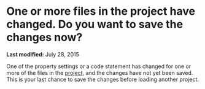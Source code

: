 
# One or more files in the project have changed. Do you want to save the changes now?

 **Last modified:** July 28, 2015

One of the property settings or a code statement has changed for one or more of the files in the  [project](b8bdf64f-5920-1ae9-16d0-b26d09524a30.md), and the changes have not yet been saved. This is your last chance to save the changes before loading another project.
